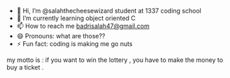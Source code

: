 - 👋 Hi, I’m @salahthecheesewizard student at 1337 coding school
- 🌱 I’m currently learning object oriented C 
- 📫 How to reach me badrisalah47@gmail.com
- 😄 Pronouns: what are those??
- ⚡ Fun fact: coding is making me go nuts

my motto is : if you want to win the lottery , you have to make the money to buy a ticket .
<!---
salahthecheeswizard/salahthecheeswizard is a ✨ special ✨ repository because its `README.md` (this file) appears on your GitHub profile.
You can click the Preview link to take a look at your changes.
--->
